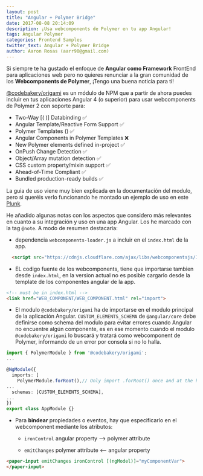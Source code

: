 ```yaml
---
layout: post
title: "Angular + Polymer Bridge"
date: 2017-08-08 20:14:09
description: ¡Usa webcomponents de Polymer en tu app Angular!
tags: Angular Polymer
categories: Frontend Samples
twitter_text: Angular + Polymer Bridge
author: Aaron Rosas (aarr90@gmail.com)
---
```


Si siempre te ha gustado el enfoque de **Angular como Framework** FrontEnd para aplicaciones web pero no quieres renunciar
a la gran comunidad de los **Webcomponents de Polymer**, ¡Tengo una buena noticia para ti!

[@codebakery/origami](https://www.npmjs.com/package/@codebakery/origami) es un módulo de NPM que a partir de ahora puedes
 incluir en tus aplicaciones Angular 4 (o superior) para usar webcomponents de Polymer 2 con soporte para:
- Two-Way [( )] Databinding ✅
- Angular Template/Reactive Form Support ✅
- Polymer Templates (<iron-list>) ✅
- Angular Components in Polymer Templates ❌
- New Polymer elements defined in-project ✅
- OnPush Change Detection ✅
- Object/Array mutation detection ✅
- CSS custom property/mixin support ✅
- Ahead-of-Time Compliant ✅
- Bundled production-ready builds ✅

La guia de uso viene muy bien explicada en la documentación del modulo, pero si queréis verlo funcionando
he montado un ejemplo de uso en este [Plunk](https://plnkr.co/edit/Jb0b8lGjNpd5m1p8bIhM?p=preview).

He añadido algunas notas con los aspectos que considero más relevantes en cuanto a su integración y uso en una app Angular.
Los he marcado con la tag ```@note```. A modo de resumen destacaría:

- dependencia ```webcomponents-loader.js``` a incluir en el ```index.html``` de la app.
```html
  <script src="https://cdnjs.cloudflare.com/ajax/libs/webcomponentsjs/1.0.6/webcomponents-loader.js"></script>
```
- EL codigo fuente de los webcomponents, tiene que importarse tambien desde ```index.html```,
en la version actual no es posible cargarlo desde la template de los componentes angular de la app.
```html
<!-- must be in index.html -->
<link href="WEB_COMPONENT/WEB_COMPONENT.html" rel="import">
```
- El modulo ```@codebakery/origami``` ha de importarse en el modulo principal de la aplicación Angular.
```CUSTOM_ELEMENTS_SCHEMA``` de ```@angular/core``` debe definirse como schema del modulo para evitar errores cuando
Angular no encuentre algún componente, es en ese momento cuando el modulo ```@codebakery/origami``` lo buscará y tratará como webcomponent de Polymer,
informando de un error por consola si no lo halla.
```typescript
import { PolymerModule } from '@codebakery/origami';
...

@NgModule({
  imports: [
    PolymerModule.forRoot(),// Only import .forRoot() once and at the highest level
...
  schemas: [CUSTOM_ELEMENTS_SCHEMA],
...
})
export class AppModule {}
```
- Para **bindear** propiedades o eventos, hay que especificarlo en el webcomponent mediante los atributos:
    - ```ironControl``` angular property --> polymer attribute

    - ```emitChanges```  polymer attribute <-- angular property
```html
<paper-input emitChanges ironControl [(ngModel)]="myComponentVar">
</paper-input>
```